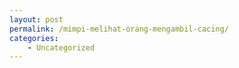 ```yaml
---
layout: post
permalink: /mimpi-melihat-orang-mengambil-cacing/
categories:
    - Uncategorized
---
```


